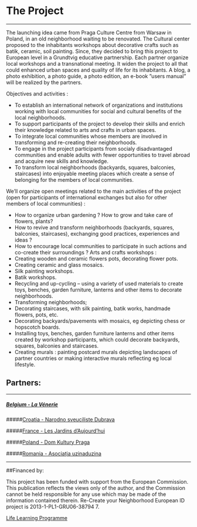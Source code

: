
# The Project


---


The launching idea came from Praga Culture Centre from Warsaw in Poland, in an old neighborhood waiting to be renovated. The Cultural center proposed to the inhabitants workshops about decorative crafts such as batik, ceramic, soil painting. Since, they decided to bring this project to European level in a Grundtvig educative partnership. Each partner organize local workshops and a transnational meeting. It widen the project to all that could enhanced urban spaces and quality of life for its inhabitants. A blog, a photo exhibition, a photo guide, a photo edition, an e-book ”users manual” will be realized by the partners.

Objectives and activities :

* To establish an international network of organizations and institutions working with local communities for social and cultural benefits of the local neighborhoods.
* To support participants of the project to develop their skills and enrich their knowledge related to arts and crafts in urban spaces.
* To integrate local communities whose members are involved in transforming and re-creating their neighborhoods.
* To engage in the project participants from socialy disadvantaged communities and enable adults with fewer opportunities to travel abroad and acquire new skills and knowledge.
* To transform local neighborhoods (backyards, squares, balconies, staircases) into enjoyable meeting places which create a sense of belonging for the members of local communities.

We’ll organize open meetings related to the main activities of the project (open for participants of international exchanges but also for other members of local communities) :


* How to organize urban gardening ? How to grow and take care of flowers, plants?
* How to revive and transform neighborhoods (backyards, squares, balconies, staircases), exchanging good practices, experiences and ideas ?
* How to encourage local communities to participate in such actions and co-create their surroundings ?
Arts and crafts workshops :
* Creating wooden and ceramic flowers pots, decorating flower pots.
* Creating ceramic and glass mosaics.
* Silk painting workshops.
* Batik workshops.
* Recycling and up-cycling – using a variety of used materials to create toys, benches, garden furniture, lanterns and other items to decorate neighborhoods.
* Transforming neighborhoods;
* Decorating staircases, with silk painting, batik works, handmade flowers, pots, etc.
* Decorating backyards/pavements with mosaics, eg depicting chess or hopscotch boards.
* Installing toys, benches, garden furniture lanterns and other items created by workshop participants, which could decorate backyards, squares, balconies and staircases.
* Creating murals : painting postcard murals depicting landscapes of partner countries or making interactive murals reflecting eg local lifestyle.

## Partners:

---

##### [Belgium - La Vénerie](http://lavenerie.be)

#####[Croatia - Narodno sveuciliste Dubrava](http://www.ns-dubrava.hr)

#####[France - Les Jardins d’Aujourd’hui](http://association-les-jardins-daujourdhui.asso-web.com/)

#####[Poland - Dom Kultury Praga](http://www.dkpraga.pl)

#####[Romania - Asociația uzinaduzina](http://uzinaduzina.org)



---
##Financed by: 

This project has been funded with support from the European Commission. This publication reflects the views only of the author, and the Commission cannot be held responsible for any use which may be made of the information contained therein. Re-Create your Neighborhood European ID project is 2013-1-PL1-GRU06-38794 7.

[Life Learning Programme](http://ec.europa.eu/programmes/erasmus-plus/)




